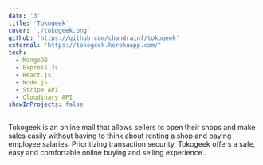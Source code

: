 ```yaml
---
date: '3'
title: 'Tokogeek'
cover: './tokogeek.png'
github: 'https://github.com/chandrainf/tokogeek'
external: 'https://tokogeek.herokuapp.com/'
tech:
  - MongoDB
  - Express.Js
  - React.js
  - Node.js
  - Stripe API
  - Cloudinary API
showInProjects: false
---
```


Tokogeek is an online mall that allows sellers to open their shops and make sales easily without having to think about renting a shop and paying employee salaries. Prioritizing transaction security, Tokogeek offers a safe, easy and comfortable online buying and selling experience..
